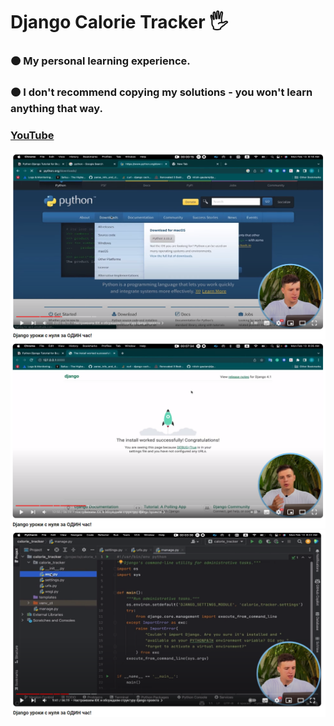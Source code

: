 <h1 align>Django Calorie Tracker 🖐</h1>
<h3>🟠 My personal learning experience.</h3>
<h3>🟠 I don't recommend copying my solutions - you won't learn anything that way.</h2>
<h3><a href="https://www.youtube.com/watch?v=ynHiC9w4lp4&t=2366s&ab_channel=%D0%94%D0%BC%D0%B8%D1%82%D1%80%D0%B8%D0%B9%D0%90%D0%B2%D0%B4%D0%B5%D0%B5%D0%BD%D0%BA%D0%BE%2Fpythondev"><strong>YouTube</strong></a></h3>
<img src="README images/0.png" alt="Logo">
<img src="README images/1.png" alt="Logo">
<img src="README images/2.png" alt="Logo">
